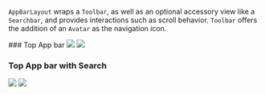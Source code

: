 `AppBarLayout` wraps a `Toolbar`, as well as an optional accessory view like a `Searchbar`, and provides interactions such as scroll behavior. `Toolbar` offers the addition of an `Avatar` as the navigation icon.

<DisplayToggle onText="Dark" offText="Light" label="Theme Switcher">
### Top App bar

<img className="off" src="https://static2.sharepointonline.com/files/fabric/fabric-website/images/controls/android/updated/img_topappbar_01_standard_light.png?text=LightMode" />
<img className="on" src="https://static2.sharepointonline.com/files/fabric/fabric-website/images/controls/android/updated/img_topappbar_01_standard_dark.png?text=DarkMode" />

### Top App bar with Search

<img className="off" src="https://static2.sharepointonline.com/files/fabric/fabric-website/images/controls/android/updated/img_topappbar_02_search_light.png?text=LightMode" />
<img className="on" src="https://static2.sharepointonline.com/files/fabric/fabric-website/images/controls/android/updated/img_topappbar_02_search_dark.png?text=DarkMode" />
</DisplayToggle>
